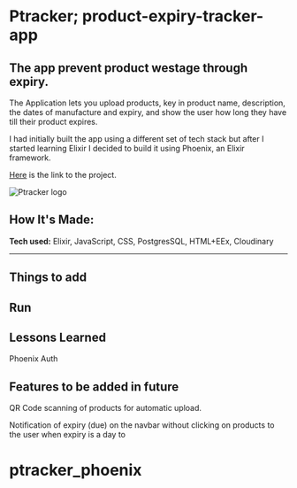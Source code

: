 # Ptracker; product-expiry-tracker-app

## The app prevent product westage through expiry.

The Application lets you upload products, key in product name, description, the dates of manufacture and expiry, and show the user how long they have till their product expires.

I had initially built the app using a different set of tech stack but after I started learning Elixir I decided to build it using Phoenix, an Elixir framework.

[Here]() is the link to the project.

![Ptracker logo](https://product-expiry-tracker.cyclic.app/imgs/track.png)

## How It's Made:

**Tech used:** Elixir, JavaScript, CSS, PostgresSQL, HTML+EEx, Cloudinary

---

## Things to add

## Run

## Lessons Learned

Phoenix Auth

## Features to be added in future

QR Code scanning of products for automatic upload.

Notification of expiry (due) on the navbar without clicking on products to the user when expiry is a day to
# ptracker_phoenix
